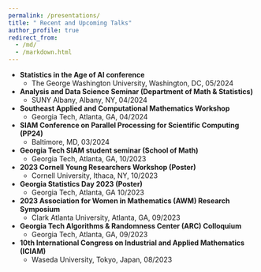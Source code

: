 ```yaml
---
permalink: /presentations/
title: " Recent and Upcoming Talks"
author_profile: true
redirect_from: 
  - /md/
  - /markdown.html
---
```


  * **Statistics in the Age of AI conference**
      * The George Washington University, Washington, DC, 05/2024
  * **Analysis and Data Science Seminar (Department of Math & Statistics)**
      * SUNY Albany, Albany, NY, 04/2024
  * **Southeast Applied and Computational Mathematics Workshop**
      * Georgia Tech, Atlanta, GA, 04/2024    
  * **SIAM Conference on Parallel Processing for Scientific Computing (PP24)**
      * Baltimore, MD, 03/2024
  * **Georgia Tech SIAM student seminar (School of Math)**
      * Georgia Tech, Atlanta, GA, 10/2023  
  * **2023 Cornell Young Researchers Workshop (Poster)**
      * Cornell University, Ithaca, NY, 10/2023
  * **Georgia Statistics Day 2023 (Poster)**
      * Georgia Tech, Atlanta, GA 10/2023
  * **2023 Association for Women in Mathematics (AWM) Research Symposium**
      * Clark Atlanta University, Atlanta, GA, 09/2023
  * **Georgia Tech Algorithms & Randomness Center (ARC) Colloquium**
      * Georgia Tech, Atlanta, GA, 09/2023
  * **10th International Congress on Industrial and Applied Mathematics (ICIAM)**
      * Waseda University, Tokyo, Japan, 08/2023

